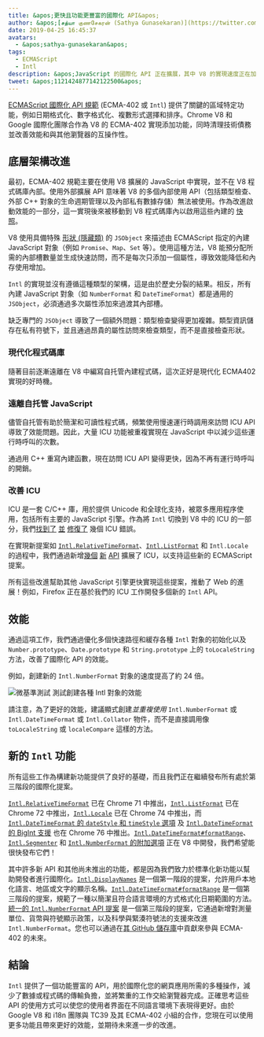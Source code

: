 ```yaml
---
title: &apos;更快且功能更豐富的國際化 API&apos;
author: &apos;[சத்யா குணசேகரன் (Sathya Gunasekaran)](https://twitter.com/_gsathya)&apos;
date: 2019-04-25 16:45:37
avatars:
  - &apos;sathya-gunasekaran&apos;
tags:
  - ECMAScript
  - Intl
description: &apos;JavaScript 的國際化 API 正在擴展，其中 V8 的實現速度正在加快！&apos;
tweet: &apos;1121424877142122500&apos;
---
```

[ECMAScript 國際化 API 規範](https://tc39.es/ecma402/) (ECMA-402 或 `Intl`) 提供了關鍵的區域特定功能，例如日期格式化、數字格式化、複數形式選擇和排序。Chrome V8 和 Google 國際化團隊合作為 V8 的 ECMA-402 實現添加功能，同時清理技術債務並改善效能和與其他瀏覽器的互操作性。

<!--truncate-->
## 底層架構改進

最初，ECMA-402 規範主要在使用 V8 擴展的 JavaScript 中實現，並不在 V8 程式碼庫內部。使用外部擴展 API 意味著 V8 的多個內部使用 API（包括類型檢查、外部 C++ 對象的生命週期管理以及內部私有數據存儲）無法被使用。作為改進啟動效能的一部分，這一實現後來被移動到 V8 程式碼庫內以啟用這些內建的 [快照](/blog/custom-startup-snapshots)。

V8 使用具備特殊 [形狀 (隱藏類)](https://mathiasbynens.be/notes/shapes-ics) 的 `JSObject` 來描述由 ECMAScript 指定的內建 JavaScript 對象（例如 `Promise`、`Map`、`Set` 等）。使用這種方法，V8 能預分配所需的內部槽數量並生成快速訪問，而不是每次只添加一個屬性，導致效能降低和內存使用增加。

`Intl` 的實現並沒有遵循這種類型的架構，這是由於歷史分裂的結果。相反，所有內建 JavaScript 對象（如 `NumberFormat` 和 `DateTimeFormat`）都是通用的 `JSObject`，必須通過多次屬性添加來過渡其內部槽。

缺乏專門的 `JSObject` 導致了一個額外問題：類型檢查變得更加複雜。類型資訊儲存在私有符號下，並且通過昂貴的屬性訪問來檢查類型，而不是直接檢查形狀。

### 現代化程式碼庫

隨著目前逐漸遠離在 V8 中編寫自托管內建程式碼，這次正好是現代化 ECMA402 實現的好時機。

### 遠離自托管 JavaScript

儘管自托管有助於簡潔和可讀性程式碼，頻繁使用慢速運行時調用來訪問 ICU API 導致了效能問題。因此，大量 ICU 功能被重複實現在 JavaScript 中以減少這些運行時呼叫的次數。

通過用 C++ 重寫內建函數，現在訪問 ICU API 變得更快，因為不再有運行時呼叫的開銷。

### 改善 ICU

ICU 是一套 C/C++ 庫，用於提供 Unicode 和全球化支持，被眾多應用程序使用，包括所有主要的 JavaScript 引擎。作為將 `Intl` 切換到 V8 中的 ICU 的一部分，我們[找到了](https://unicode-org.atlassian.net/browse/ICU-20140) [並](https://unicode-org.atlassian.net/browse/ICU-9562) [修復了](https://unicode-org.atlassian.net/browse/ICU-20098) 幾個 ICU 錯誤。

在實現新提案如 [`Intl.RelativeTimeFormat`](/features/intl-relativetimeformat)、[`Intl.ListFormat`](/features/intl-listformat) 和 `Intl.Locale` 的過程中，我們通過新增[幾個](https://unicode-org.atlassian.net/browse/ICU-13256) [新](https://unicode-org.atlassian.net/browse/ICU-20121) [API](https://unicode-org.atlassian.net/browse/ICU-20342) 擴展了 ICU，以支持這些新的 ECMAScript 提案。

所有這些改進幫助其他 JavaScript 引擎更快實現這些提案，推動了 Web 的進展！例如，Firefox 正在基於我們的 ICU 工作開發多個新的 `Intl` API。

## 效能

通過這項工作，我們通過優化多個快速路徑和緩存各種 `Intl` 對象的初始化以及 `Number.prototype`、`Date.prototype` 和 `String.prototype` 上的 `toLocaleString` 方法，改善了國際化 API 的效能。

例如，創建新的 `Intl.NumberFormat` 對象的速度提高了約 24 倍。

![[微基準測試](https://cs.chromium.org/chromium/src/v8/test/js-perf-test/Intl/constructor.js) 測試創建各種 `Intl` 對象的效能](/_img/intl/performance.svg)

請注意，為了更好的效能，建議顯式創建*並重複使用* `Intl.NumberFormat` 或 `Intl.DateTimeFormat` 或 `Intl.Collator` 物件，而不是直接調用像 `toLocaleString` 或 `localeCompare` 這樣的方法。

## 新的 `Intl` 功能

所有這些工作為構建新功能提供了良好的基礎，而且我們正在繼續發布所有處於第三階段的國際化提案。

[`Intl.RelativeTimeFormat`](/features/intl-relativetimeformat) 已在 Chrome 71 中推出，[`Intl.ListFormat`](/features/intl-listformat) 已在 Chrome 72 中推出，[`Intl.Locale`](https://developer.mozilla.org/en-US/docs/Web/JavaScript/Reference/Global_Objects/Locale) 已在 Chrome 74 中推出，而 [`Intl.DateTimeFormat` 的 `dateStyle` 和 `timeStyle` 選項](https://github.com/tc39/proposal-intl-datetime-style) 及 [`Intl.DateTimeFormat` 的 BigInt 支援](https://github.com/tc39/ecma402/pull/236) 也在 Chrome 76 中推出。[`Intl.DateTimeFormat#formatRange`](https://github.com/tc39/proposal-intl-DateTimeFormat-formatRange)、[`Intl.Segmenter`](https://github.com/tc39/proposal-intl-segmenter/) 和 [`Intl.NumberFormat` 的附加選項](https://github.com/tc39/proposal-unified-intl-numberformat/) 正在 V8 中開發，我們希望能很快發布它們！

其中許多新 API 和其他尚未推出的功能，都是因為我們致力於標準化新功能以幫助開發者進行國際化。[`Intl.DisplayNames`](https://github.com/tc39/proposal-intl-displaynames) 是一個第一階段的提案，允許用戶本地化語言、地區或文字的顯示名稱。[`Intl.DateTimeFormat#formatRange`](https://github.com/fabalbon/proposal-intl-DateTimeFormat-formatRange) 是一個第三階段的提案，規範了一種以簡潔且符合語言環境的方式格式化日期範圍的方法。[統一的 `Intl.NumberFormat` API 提案](https://github.com/tc39/proposal-unified-intl-numberformat) 是一個第三階段的提案，它通過新增對測量單位、貨幣與符號顯示政策，以及科學與緊湊符號法的支援來改進 `Intl.NumberFormat`。您也可以通過在[其 GitHub 儲存庫](https://github.com/tc39/ecma402)中貢獻來參與 ECMA-402 的未來。

## 結論

`Intl` 提供了一個功能豐富的 API，用於國際化您的網頁應用所需的多種操作，減少了數據或程式碼的傳輸負擔，並將繁重的工作交給瀏覽器完成。正確思考這些 API 的使用方式可以使您的使用者界面在不同語言環境下表現得更好。由於 Google V8 和 i18n 團隊與 TC39 及其 ECMA-402 小組的合作，您現在可以使用更多功能且帶來更好的效能，並期待未來進一步的改進。
